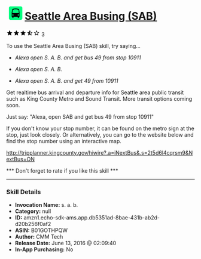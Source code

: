 # &nbsp;<img src="skill_icon" alt="Seattle Area Busing (SAB) icon" width="36"> [Seattle Area Busing (SAB)](http://alexa.amazon.com/#skills/amzn1.echo-sdk-ams.app.db5351ad-8bae-431b-ab2d-d20b256f0af2)
![3.6 stars](../../images/ic_star_black_18dp_1x.png)![3.6 stars](../../images/ic_star_black_18dp_1x.png)![3.6 stars](../../images/ic_star_black_18dp_1x.png)![3.6 stars](../../images/ic_star_half_black_18dp_1x.png)![3.6 stars](../../images/ic_star_border_black_18dp_1x.png) 3

To use the Seattle Area Busing (SAB) skill, try saying...

* *Alexa open S. A. B. and get bus 49 from stop 10911*

* *Alexa open S. A. B.*

* *Alexa open S. A. B. and get 49 from 10911*

Get realtime bus arrival and departure info for Seattle area public transit such as King County Metro and Sound Transit. More transit options coming soon.

Just say: "Alexa, open SAB and get bus 49 from stop 10911"

If you don't know your stop number, it can be found on the metro sign at the stop, just look closely. Or alternatively, you can go to the website below and find the stop number using an interactive map.

http://tripplanner.kingcounty.gov/hiwire?.a=iNextBus&.s=2t5d6l4cqrsm9&NextBus=ON

*** Don't forget to rate if you like this skill ***

***

### Skill Details

* **Invocation Name:** s. a. b.
* **Category:** null
* **ID:** amzn1.echo-sdk-ams.app.db5351ad-8bae-431b-ab2d-d20b256f0af2
* **ASIN:** B01GOTHPQW
* **Author:** CMM Tech
* **Release Date:** June 13, 2016 @ 02:09:40
* **In-App Purchasing:** No
